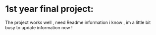 # 1st year final project: 
The project works well , need Readme information i know , im a little bit busy to update information now !
